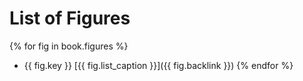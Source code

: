 # List of Figures

{% for fig in book.figures %}
   * {{ fig.key }} [{{ fig.list_caption }}]({{ fig.backlink }})
{% endfor %}